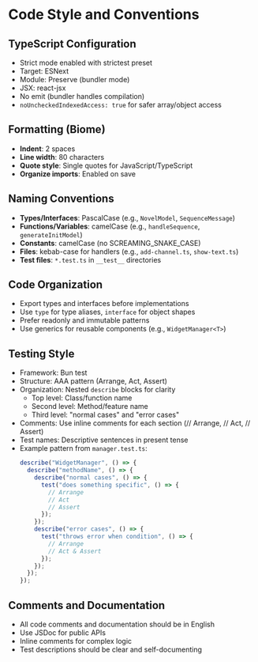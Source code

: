 # Code Style and Conventions

## TypeScript Configuration

- Strict mode enabled with strictest preset
- Target: ESNext
- Module: Preserve (bundler mode)
- JSX: react-jsx
- No emit (bundler handles compilation)
- `noUncheckedIndexedAccess: true` for safer array/object access

## Formatting (Biome)

- **Indent**: 2 spaces
- **Line width**: 80 characters
- **Quote style**: Single quotes for JavaScript/TypeScript
- **Organize imports**: Enabled on save

## Naming Conventions

- **Types/Interfaces**: PascalCase (e.g., `NovelModel`, `SequenceMessage`)
- **Functions/Variables**: camelCase (e.g., `handleSequence`, `generateInitModel`)
- **Constants**: camelCase (no SCREAMING_SNAKE_CASE)
- **Files**: kebab-case for handlers (e.g., `add-channel.ts`, `show-text.ts`)
- **Test files**: `*.test.ts` in `__test__` directories

## Code Organization

- Export types and interfaces before implementations
- Use `type` for type aliases, `interface` for object shapes
- Prefer readonly and immutable patterns
- Use generics for reusable components (e.g., `WidgetManager<T>`)

## Testing Style

- Framework: Bun test
- Structure: AAA pattern (Arrange, Act, Assert)
- Organization: Nested `describe` blocks for clarity
  - Top level: Class/function name
  - Second level: Method/feature name
  - Third level: "normal cases" and "error cases"
- Comments: Use inline comments for each section (// Arrange, // Act, // Assert)
- Test names: Descriptive sentences in present tense
- Example pattern from `manager.test.ts`:
  ```typescript
  describe("WidgetManager", () => {
    describe("methodName", () => {
      describe("normal cases", () => {
        test("does something specific", () => {
          // Arrange
          // Act
          // Assert
        });
      });
      describe("error cases", () => {
        test("throws error when condition", () => {
          // Arrange
          // Act & Assert
        });
      });
    });
  });
  ```

## Comments and Documentation

- All code comments and documentation should be in English
- Use JSDoc for public APIs
- Inline comments for complex logic
- Test descriptions should be clear and self-documenting
